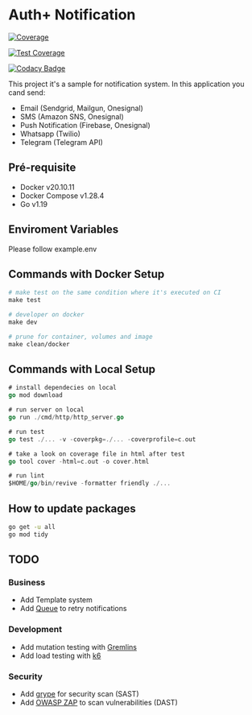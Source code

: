 # Auth+ Notification

[![Coverage](https://sonarcloud.io/api/project_badges/measure?project=auth-plus_auth-plus-notification&metric=coverage)](https://sonarcloud.io/summary/new_code?id=auth-plus_auth-plus-notification)

[![Test Coverage](https://api.codeclimate.com/v1/badges/7747782d29adc97edda2/test_coverage)](https://codeclimate.com/github/auth-plus/auth-plus-notification/test_coverage)

[![Codacy Badge](https://app.codacy.com/project/badge/Coverage/870535e320a4452eac49e677bd5025de)](https://www.codacy.com/gh/auth-plus/auth-plus-notification/dashboard?utm_source=github.com&utm_medium=referral&utm_content=auth-plus/auth-plus-notification&utm_campaign=Badge_Coverage)

This project it's a sample for notification system.
In this application you cand send:

- Email (Sendgrid, Mailgun, Onesignal)
- SMS (Amazon SNS, Onesignal)
- Push Notification (Firebase, Onesignal)
- Whatsapp (Twilio)
- Telegram (Telegram API)

## Pré-requisite

- Docker v20.10.11
- Docker Compose v1.28.4
- Go v1.19

## Enviroment Variables

Please follow example.env

## Commands with Docker Setup

```makefile
# make test on the same condition where it's executed on CI
make test

# developer on docker
make dev

# prune for container, volumes and image
make clean/docker 
```

## Commands with Local Setup

```go
# install dependecies on local
go mod download

# run server on local
go run ./cmd/http/http_server.go

# run test
go test ./... -v -coverpkg=./... -coverprofile=c.out

# take a look on coverage file in html after test
go tool cover -html=c.out -o cover.html

# run lint
$HOME/go/bin/revive -formatter friendly ./...
```

## How to update packages

```bash
go get -u all
go mod tidy
```

## TODO

### Business

- Add Template system
- Add [Queue](https://github.com/adjust/rmq) to retry notifications

### Development

- Add mutation testing with [Gremlins](https://github.com/go-gremlins/gremlins)
- Add load testing with [k6](https://k6.io/docs/)

### Security

- Add [grype](https://github.com/anchore/grype) for security scan (SAST)
- Add [OWASP ZAP](https://owasp.org/www-project-zap/) to scan vulnerabilities (DAST)
